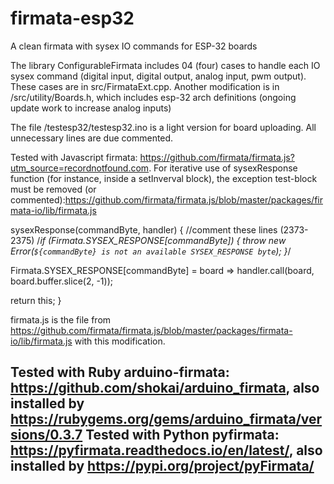 # firmata-esp32
A clean firmata with sysex IO commands for ESP-32 boards

The library ConfigurableFirmata includes 04 (four) cases to handle each IO sysex command (digital input, digital output, analog input, pwm output). These cases are in src/FirmataExt.cpp. Another modification is in /src/utility/Boards.h, which includes esp-32 arch definitions (ongoing update work to increase analog inputs)

The file /testesp32/testesp32.ino is a light version for board uploading. All unnecessary lines are due commented.

Tested with Javascript firmata: https://github.com/firmata/firmata.js?utm_source=recordnotfound.com. For iterative use of sysexResponse function (for instance, inside a setInverval block), the exception test-block must be removed (or commented):https://github.com/firmata/firmata.js/blob/master/packages/firmata-io/lib/firmata.js

sysexResponse(commandByte, handler) {
    //comment these lines (2373-2375)
    /*if (Firmata.SYSEX_RESPONSE[commandByte]) {
      throw new Error(`${commandByte} is not an available SYSEX_RESPONSE byte`);
    }*/

   Firmata.SYSEX_RESPONSE[commandByte] = board => handler.call(board, board.buffer.slice(2, -1));

   return this;
  }
  
  firmata.js is the file from https://github.com/firmata/firmata.js/blob/master/packages/firmata-io/lib/firmata.js with this modification.
  
  Tested with Ruby arduino-firmata: https://github.com/shokai/arduino_firmata, also installed by https://rubygems.org/gems/arduino_firmata/versions/0.3.7
  Tested with Python pyfirmata: https://pyfirmata.readthedocs.io/en/latest/, also installed by https://pypi.org/project/pyFirmata/
  --------------------
